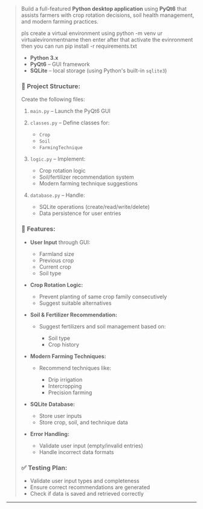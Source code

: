 
>
> Build a full-featured **Python desktop application** using **PyQt6** that assists farmers with crop rotation decisions, soil health management, and modern farming practices.
>
>pls create a virtual environment using 
> python -m venv ur virtualevironmentname then enter
>after that activate the evinronment 
> then you can run pip install -r requirements.txt
> * **Python 3.x**
> * **PyQt6** – GUI framework
> * **SQLite** – local storage (using Python's built-in `sqlite3`)
>
> ### 📁 Project Structure:
> Create the following files:
>
> 1. `main.py` – Launch the PyQt6 GUI
> 2. `classes.py` – Define classes for:
>
>    * `Crop`
>    * `Soil`
>    * `FarmingTechnique`
> 3. `logic.py` – Implement:
>
>    * Crop rotation logic
>    * Soil/fertilizer recommendation system
>    * Modern farming technique suggestions
> 4. `database.py` – Handle:
>
>    * SQLite operations (create/read/write/delete)
>    * Data persistence for user entries
>
> ### 🧠 Features:
>
> * **User Input** through GUI:
>
>   * Farmland size
>   * Previous crop
>   * Current crop
>   * Soil type
> * **Crop Rotation Logic:**
>
>   * Prevent planting of same crop family consecutively
>   * Suggest suitable alternatives
> * **Soil & Fertilizer Recommendation:**
>
>   * Suggest fertilizers and soil management based on:
>
>     * Soil type
>     * Crop history
> * **Modern Farming Techniques:**
>
>   * Recommend techniques like:
>
>     * Drip irrigation
>     * Intercropping
>     * Precision farming
> * **SQLite Database:**
>
>   * Store user inputs
>   * Store crop, soil, and technique data
> * **Error Handling:**
>
>   * Validate user input (empty/invalid entries)
>   * Handle incorrect data formats
>
> ### ✅ Testing Plan:
>
> * Validate user input types and completeness
> * Ensure correct recommendations are generated
> * Check if data is saved and retrieved correctly

---
